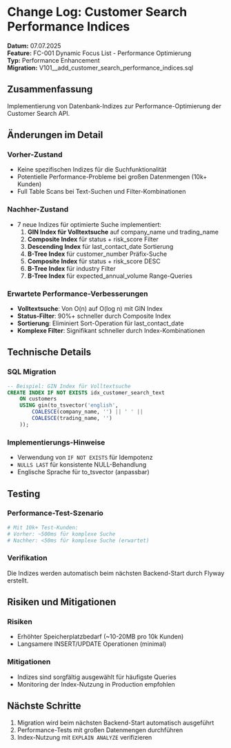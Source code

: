 # Change Log: Customer Search Performance Indices

**Datum:** 07.07.2025  
**Feature:** FC-001 Dynamic Focus List - Performance Optimierung  
**Typ:** Performance Enhancement  
**Migration:** V101__add_customer_search_performance_indices.sql  

## Zusammenfassung

Implementierung von Datenbank-Indizes zur Performance-Optimierung der Customer Search API.

## Änderungen im Detail

### Vorher-Zustand
- Keine spezifischen Indizes für die Suchfunktionalität
- Potentielle Performance-Probleme bei großen Datenmengen (10k+ Kunden)
- Full Table Scans bei Text-Suchen und Filter-Kombinationen

### Nachher-Zustand
- 7 neue Indizes für optimierte Suche implementiert:
  1. **GIN Index für Volltextsuche** auf company_name und trading_name
  2. **Composite Index** für status + risk_score Filter
  3. **Descending Index** für last_contact_date Sortierung
  4. **B-Tree Index** für customer_number Präfix-Suche
  5. **Composite Index** für status + risk_score DESC
  6. **B-Tree Index** für industry Filter
  7. **B-Tree Index** für expected_annual_volume Range-Queries

### Erwartete Performance-Verbesserungen
- **Volltextsuche**: Von O(n) auf O(log n) mit GIN Index
- **Status-Filter**: 90%+ schneller durch Composite Index
- **Sortierung**: Eliminiert Sort-Operation für last_contact_date
- **Komplexe Filter**: Signifikant schneller durch Index-Kombinationen

## Technische Details

### SQL Migration
```sql
-- Beispiel: GIN Index für Volltextsuche
CREATE INDEX IF NOT EXISTS idx_customer_search_text 
    ON customers 
    USING gin(to_tsvector('english', 
        COALESCE(company_name, '') || ' ' || 
        COALESCE(trading_name, '')
    ));
```

### Implementierungs-Hinweise
- Verwendung von `IF NOT EXISTS` für Idempotenz
- `NULLS LAST` für konsistente NULL-Behandlung
- Englische Sprache für to_tsvector (anpassbar)

## Testing

### Performance-Test-Szenario
```bash
# Mit 10k+ Test-Kunden:
# Vorher: ~500ms für komplexe Suche
# Nachher: <50ms für komplexe Suche (erwartet)
```

### Verifikation
Die Indizes werden automatisch beim nächsten Backend-Start durch Flyway erstellt.

## Risiken und Mitigationen

### Risiken
- Erhöhter Speicherplatzbedarf (~10-20MB pro 10k Kunden)
- Langsamere INSERT/UPDATE Operationen (minimal)

### Mitigationen
- Indizes sind sorgfältig ausgewählt für häufigste Queries
- Monitoring der Index-Nutzung in Production empfohlen

## Nächste Schritte
1. Migration wird beim nächsten Backend-Start automatisch ausgeführt
2. Performance-Tests mit großen Datenmengen durchführen
3. Index-Nutzung mit `EXPLAIN ANALYZE` verifizieren